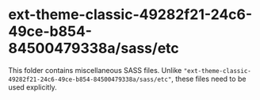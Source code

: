 # ext-theme-classic-49282f21-24c6-49ce-b854-84500479338a/sass/etc

This folder contains miscellaneous SASS files. Unlike `"ext-theme-classic-49282f21-24c6-49ce-b854-84500479338a/sass/etc"`, these files
need to be used explicitly.
